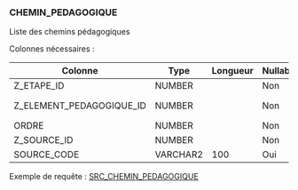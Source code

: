 ### CHEMIN_PEDAGOGIQUE

Liste des chemins pédagogiques

Colonnes nécessaires :

|Colonne                 |Type    |Longueur|Nullable|Commentaire                        |
|------------------------|--------|--------|--------|-----------------------------------|
|Z_ETAPE_ID              |NUMBER  |        |Non     |==> ETAPE.SOURCE_CODE              |
|Z_ELEMENT_PEDAGOGIQUE_ID|NUMBER  |        |Non     |==> ELEMENT_PEDAGOGIQUE.SOURCE_CODE|
|ORDRE                   |NUMBER  |        |Non     |                                   |
|Z_SOURCE_ID             |NUMBER  |        |Non     |==> SOURCE.CODE                    |
|SOURCE_CODE             |VARCHAR2|100     |Oui     |                                   |


Exemple de requête :
[SRC_CHEMIN_PEDAGOGIQUE](../Apogée/SRC_CHEMIN_PEDAGOGIQUE.sql)